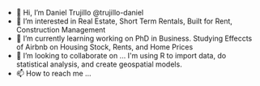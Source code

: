 - 👋 Hi, I’m Daniel Trujillo @trujillo-daniel
- 👀 I’m interested in Real Estate, Short Term Rentals, Built for Rent, Construction Management
- 🌱 I’m currently learning working on PhD in Business. Studying Effeccts of Airbnb on Housing Stock, Rents, and Home Prices
- 💞️ I’m looking to collaborate on ...  I'm using R to import data, do statistical analysis, and create geospatial models.
- 📫 How to reach me ...

<!---
trujillo-daniel/trujillo-daniel is a ✨ special ✨ repository because its `README.md` (this file) appears on your GitHub profile.
You can click the Preview link to take a look at your changes.
--->
